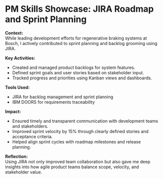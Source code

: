 # PM Skills Showcase: JIRA Roadmap and Sprint Planning

**Context:**  
While leading development efforts for regenerative braking systems at Bosch, I actively contributed to sprint planning and backlog grooming using JIRA.

**Key Activities:**
- Created and managed product backlogs for system features.
- Defined sprint goals and user stories based on stakeholder input.
- Tracked progress and priorities using Kanban views and dashboards.

**Tools Used:**
- JIRA for backlog management and sprint planning
- IBM DOORS for requirements traceability

**Impact:**
- Ensured timely and transparent communication with development teams and stakeholders.
- Improved sprint velocity by 15% through clearly defined stories and acceptance criteria.
- Helped align sprint cycles with roadmap milestones and release planning.

**Reflection:**  
Using JIRA not only improved team collaboration but also gave me deep insights into how agile product teams balance scope, velocity, and stakeholder value.
